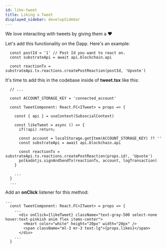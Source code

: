 ```yaml
---
id: like-tweet
title: Liking a Tweet
displayed_sidebar: developSidebar
---
```


We love interacting with tweets by giving them a ❤️

Let's add this functionality on the Dapp. Here's an example:

```tsx
  const postId = '1' // Post Id you want to react on.
  const substrateApi = await api.blockchain.api

  const reactionTx = substrateApi.tx.reactions.createPostReaction(postId, 'Upvote')
```

It's time to add this in the codebase inside of **tweet.tsx** like this:

```tsx
  // ...

  const ACCOUNT_STORAGE_KEY = 'connected_account'

  const TweetComponent: React.FC<ITweet> = props => {

    const { api } = useContext(SubsocialContext)

    const likeTweet = async () => {
      if(!api) return;

      const account = localStorage.getItem(ACCOUNT_STORAGE_KEY) ?? ''
      const substrateApi = await api.blockchain.api

      const reactionTx = substrateApi.tx.reactions.createPostReaction(props.id!, 'Upvote')
      polkadotjs.signAndSendTx(reactionTx, account, logTransaction)
    }

    ...
  }
  ...
```

Add an **onClick** listener for this method:

```tsx
...
  const TweetComponent: React.FC<ITweet> = props => {
    ...
      <div onClick={likeTweet} className="text-gray-500 select-none hover:text-pinkish anim flex items-center">
        <Heart color="white" height="20px" width="20px" />
        <span className="ml-3 mr-3 text-lg">{props.likes}</span>
      </div>
    ...
  }
```

